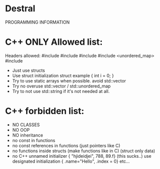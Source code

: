 # Destral

PROGRAMMING INFORMATION
# C++ ONLY Allowed list:

Headers allowed:
	#include <memory>
	#include <string>
	#include <vector>
	#include <unordered_map>
	#include <functional>

- Just use structs
- Use struct initialization struct example { int i = 0; }
- Try to use static arrays when possible. avoid std::vector
- Try no overuse std::vector / std::unordered_map
- Try to not use std::string if it's not needed at all.


# C++ forbidden list:
- NO CLASSES 
- NO OOP
- NO inheritance
- no const in functions
- no const references in functions (just pointers like C)
- no functions inside structs (make functions like in C) (struct only data)
- no C++ unnamed initializer  { "hjideidjei", 788, 89.f} (this sucks..) use designated initialization { .name="Hello", .index = 0} etc...

